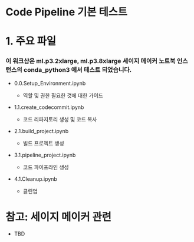 # Code Pipeline 기본 테스트


# 1. 주요 파일 
### 이 워크샵은 ml.p3.2xlarge, ml.p3.8xlarge 세이지 메이커 노트북 인스턴스의 conda_python3 에서 테스트 되었습니다.


- 0.0.Setup_Environment.ipynb
    - 역할 및 권한 필요한 것에 대한 가이드
    
        
- 1.1.create_codecommit.ipynb
    - 코드 리파지토리 생성 및 코드 복사
    
    
- 2.1.build_project.ipynb
    - 빌드 프로젝트 생성


- 3.1.pipeline_project.ipynb
    - 코드 파이프라인 생성


- 4.1.Cleanup.ipynb
    - 클린업 


# 참고: 세이지 메이커 관련
- TBD